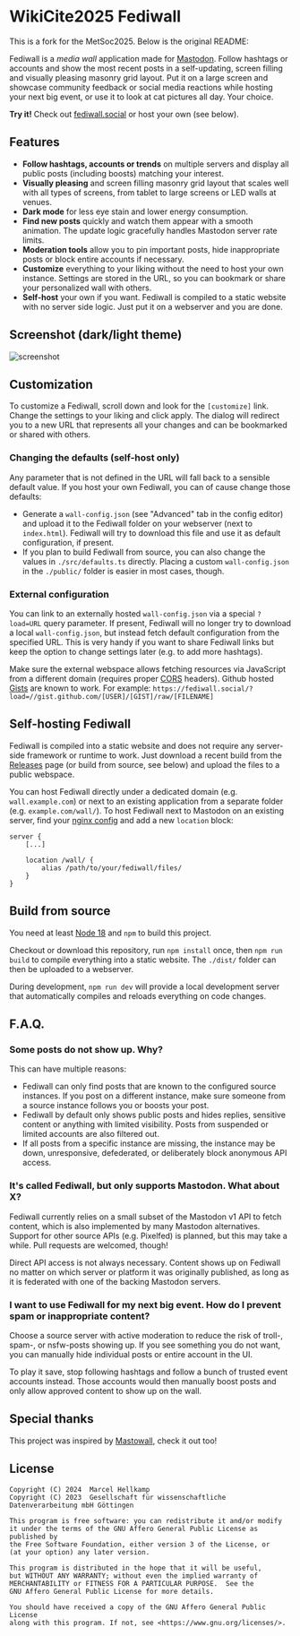 # WikiCite2025 Fediwall

This is a fork for the MetSoc2025. Below is the original README:

Fediwall is a *media wall* application made for [Mastodon](https://joinmastodon.org/). Follow hashtags or accounts and show the most recent posts in a self-updating, screen filling and visually pleasing masonry grid layout. Put it on a large screen and showcase community feedback or social media reactions while hosting your next big event, or use it to look at cat pictures all day. Your choice.

**Try it!** Check out [fediwall.social](https://fediwall.social/) or host your own (see below).


## Features

* **Follow hashtags, accounts or trends** on multiple servers and display all public posts (including boosts) matching your interest.
* **Visually pleasing** and screen filling masonry grid layout  that scales well with all types of screens, from tablet to large screens or LED walls at venues.
* **Dark mode** for less eye stain and lower energy consumption.
* **Find new posts** quickly and watch them appear with a smooth animation. The update logic gracefully handles Mastodon server rate limits.
* **Moderation tools** allow you to pin important posts, hide inappropriate posts or block entire accounts if necessary.
* **Customize** everything to your liking without the need to host your own instance. Settings are stored in the URL, so you can bookmark or share your personalized wall with others.
* **Self-host** your own if you want. Fediwall is compiled to a static website with no server side logic. Just put it on a webserver and you are done.


## Screenshot (dark/light theme)

![screenshot](https://github.com/defnull/fediwall/assets/62740/d838dfa7-b200-42f5-8130-9506da7dba0f)


## Customization

To customize a Fediwall, scroll down and look for the `[customize]` link. Change the settings to your liking and click apply. The dialog will redirect you to a new URL that represents all your changes and can be bookmarked or shared with others.


### Changing the defaults (self-host only)

Any parameter that is not defined in the URL will fall back to a sensible default value. If you host your own Fediwall, you can of cause change those defaults:

* Generate a `wall-config.json` (see "Advanced" tab in the config editor) and upload it to the Fediwall folder on your webserver (next to `index.html`). Fediwall will try to download this file and use it as default configuration, if present.
* If you plan to build Fediwall from source, you can also change the values in `./src/defaults.ts` directly. Placing a custom `wall-config.json` in the `./public/` folder is easier in most cases, though.


### External configuration

You can link to an externally hosted `wall-config.json` via a special `?load=URL` query parameter. If present, Fediwall will no longer try to download a local `wall-config.json`, but instead fetch default configuration from the specified URL. This is very handy if you want to share Fediwall links but keep the option to change settings later (e.g. to add more hashtags).

Make sure the external webspace allows fetching resources via JavaScript from a different domain (requires proper [CORS](https://developer.mozilla.org/en-US/docs/Web/HTTP/CORS) headers). Github hosted [Gists](https://gist.github.com/) are known to work. For example: `https://fediwall.social/?load=//gist.github.com/[USER]/[GIST]/raw/[FILENAME]`


## Self-hosting Fediwall

Fediwall is compiled into a static website and does not require any server-side framework or runtime to work. Just download a recent build from the [Releases](https://github.com/defnull/fediwall/releases) page (or build from source, see below) and upload the files to a public webspace.

You can host Fediwall directly under a dedicated domain (e.g. `wall.example.com`) or next to an existing application from a separate folder (e.g. `example.com/wall/`). To host Fediwall next to Mastodon on an existing server, find your [nginx config](https://github.com/mastodon/mastodon/blob/main/dist/nginx.conf) and add a new `location` block:

```nginx
server {
    [...]

    location /wall/ {
        alias /path/to/your/fediwall/files/
    }
}
```


## Build from source

You need at least [Node 18](https://docs.npmjs.com/downloading-and-installing-node-js-and-npm) and `npm` to build this project.

Checkout or download this repository, run `npm install` once, then `npm run build` to compile everything into a static website. The `./dist/` folder can then be uploaded to a webserver.

During development, `npm run dev` will provide a local development server that automatically compiles and reloads everything on code changes.


## F.A.Q.

### Some posts do not show up. Why?

This can have multiple reasons:

* Fediwall can only find posts that are known to the configured source instances. If you post on a different instance, make sure someone from a source instance follows you or boosts your post.
* Fediwall by default only shows public posts and hides replies, sensitive content or anything with limited visibility. Posts from suspended or limited accounts are also filtered out.
* If all posts from a specific instance are missing, the instance may be down, unresponsive, defederated, or deliberately block anonymous API access.


### It's called Fediwall, but only supports Mastodon. What about X?

Fediwall currently relies on a small subset of the Mastodon v1 API to fetch content, which is also implemented by many Mastodon alternatives. Support for other source APIs (e.g. Pixelfed) is planned, but this may take a while. Pull requests are welcomed, though!

Direct API access is not always necessary. Content shows up on Fediwall no matter on which server or platform it was originally published, as long as it is federated with one of the backing Mastodon servers.


### I want to use Fediwall for my next big event. How do I prevent spam or inappropriate content?

Choose a source server with active moderation to reduce the risk of troll-, spam-, or nsfw-posts showing up. If you see something you do not want, you can manually hide individual posts or entire account in the UI. 

To play it save, stop following hashtags and follow a bunch of trusted event accounts instead. Those accounts would then manually boost posts and only allow approved content to show up on the wall.


## Special thanks

This project was inspired by [Mastowall](https://github.com/rstockm/mastowall), check it out too!


## License

    Copyright (C) 2024  Marcel Hellkamp
    Copyright (C) 2023  Gesellschaft für wissenschaftliche Datenverarbeitung mbH Göttingen

    This program is free software: you can redistribute it and/or modify
    it under the terms of the GNU Affero General Public License as published by
    the Free Software Foundation, either version 3 of the License, or
    (at your option) any later version.

    This program is distributed in the hope that it will be useful,
    but WITHOUT ANY WARRANTY; without even the implied warranty of
    MERCHANTABILITY or FITNESS FOR A PARTICULAR PURPOSE.  See the
    GNU Affero General Public License for more details.

    You should have received a copy of the GNU Affero General Public License
    along with this program. If not, see <https://www.gnu.org/licenses/>.
